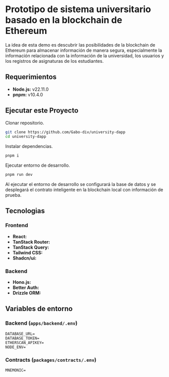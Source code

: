 # Prototipo de sistema universitario basado en la blockchain de Ethereum

La idea de esta demo es descubrir las posibilidades de la blockchain de Ethereum para almacenar información de manera segura, especialmente la información relacionada con la información de la universidad, los usuarios y los registros de asignaturas de los estudiantes.

## Requerimientos

  * **Node.js:** v22.11.0
  * **pnpm:** v10.4.0

## Ejecutar este Proyecto

Clonar repositorio.

```bash
git clone https://github.com/Gabo-div/university-dapp
cd university-dapp
```

Instalar dependencias.

```bash
pnpm i
```

Ejecutar entorno de desarrollo.

```bash
pnpm run dev
```

Al ejecutar el entorno de desarrollo se configurará la base de datos y se desplegará el contrato inteligente en la blockchain local con información de prueba.

## Tecnologias

### Frontend

  * **React:** 
  * **TanStack Router:** 
  * **TanStack Query:** 
  * **Tailwind CSS:** 
  * **Shadcn/ui:**

### Backend

  * **Hono.js:** 
  * **Better Auth:** 
  * **Drizzle ORM:** 

## Variables de entorno

### Backend (`apps/backend/.env`)

```env
DATABASE_URL=
DATABASE_TOKEN=
ETHERSCAN_APIKEY=
NODE_ENV= 
```

### Contracts (`packages/contracts/.env`)

```env
MNEMONIC=
```
